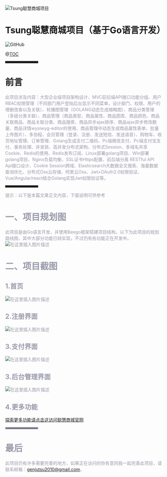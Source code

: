 ![Tsung聪慧商城项目](https://img-blog.csdnimg.cn/20201030110321665.png#pic_center)

# **Tsung聪慧商城项目（基于Go语言开发）**
![GitHub](https://img.shields.io/github/license/tsung-sc/Tsung-Go-shopping-project)
</font>

@[TOC](项目目录)


<hr style=" border:solid; width:100px; height:1px;" color=#000000 size=1">

# 前言

<font color=#999AAA >此项目涉及内容：大型企业级项目架构设计、MVC前后端API接口功能分组、用户RBAC权限管理（不同部门用户登陆后台显示不同菜单，设计部门、权限、用户的增删改查以及关联）、轮播图管理（GOLANG动态生成缩略图）、商品分类管理（多级分类关联）、商品管理（商品类型、商品属性、商品图库、商品颜色、商品关联商品、商品关联分类、商品搜索、商品异步ajax排序、商品ajax异步修改数量、商品详情wysiwyg-editor的使用、商品管理中动态生成商品属性表单、批量上传图片）、多协程、会员管理（登录、注册、发送短信、发送语音）、购物车、收货地址管理、订单管理、Golang生成支付二维码、Pc端微信支付、Pc端支付宝支付、事务处理、并发锁、高并发分布式架构、分布式Session、多域名共享Cookie、Redis的使用、Redis发布订阅、Linux部署golang项目、Win部署golang项目、Nginx负载均衡、SSL证书Https配置、前后端分离 RESTful API Api接口设计、Cookie Session跨域、Elasticsearch大数据全文搜索、海量数据查询优化、分布式Oss云存储、阿里云Oss、Jwt+OAuth2.0权限验证、Vue/Angular/react结合Golang实现Jwt权限验证等。</font>

<hr style=" border:solid; width:100px; height:1px;" color=#000000 size=1">

<font color=#999AAA >提示：以下是本篇文章正文内容，下面说明可供参考

# 一、项目规划图


<font color=#999AAA >此项目是由Go语言开发，并使用Beego框架搭建项目结构，以下为此项目的规划路线图，其中大部分功能已经实现，不过仍有些功能正在开发中。
![在这里插入图片描述](https://img-blog.csdnimg.cn/20201030105926654.png?x-oss-process=image/watermark,type_ZmFuZ3poZW5naGVpdGk,shadow_10,text_aHR0cHM6Ly9ibG9nLmNzZG4ubmV0L3dlaXhpbl80NDQ4MTEyMw==,size_16,color_FFFFFF,t_70#pic_center)


# 二、项目截图
## 1.首页
![在这里插入图片描述](https://img-blog.csdnimg.cn/20201030114401767.jpg?x-oss-process=image/watermark,type_ZmFuZ3poZW5naGVpdGk,shadow_10,text_aHR0cHM6Ly9ibG9nLmNzZG4ubmV0L3dlaXhpbl80NDQ4MTEyMw==,size_16,color_FFFFFF,t_70#pic_center)




## 2.注册界面
![在这里插入图片描述](https://img-blog.csdnimg.cn/20201030114554402.jpg?x-oss-process=image/watermark,type_ZmFuZ3poZW5naGVpdGk,shadow_10,text_aHR0cHM6Ly9ibG9nLmNzZG4ubmV0L3dlaXhpbl80NDQ4MTEyMw==,size_16,color_FFFFFF,t_70#pic_center)

## 3.支付界面
![在这里插入图片描述](https://img-blog.csdnimg.cn/20201030114735122.jpg?x-oss-process=image/watermark,type_ZmFuZ3poZW5naGVpdGk,shadow_10,text_aHR0cHM6Ly9ibG9nLmNzZG4ubmV0L3dlaXhpbl80NDQ4MTEyMw==,size_16,color_FFFFFF,t_70#pic_center)
## 3.后台管理界面
![在这里插入图片描述](https://img-blog.csdnimg.cn/20201030114920441.jpg?x-oss-process=image/watermark,type_ZmFuZ3poZW5naGVpdGk,shadow_10,text_aHR0cHM6Ly9ibG9nLmNzZG4ubmV0L3dlaXhpbl80NDQ4MTEyMw==,size_16,color_FFFFFF,t_70#pic_center)
## 4.更多功能
[探索更多功能请点击这访问聪慧商城官网](https://www.tsung.top)
<hr style=" border:solid; width:100px; height:1px;" color=#000000 size=1">

# 最后
<font color=#999AAA >此项目仍有许多需要完善的地方，如果正在访问的你有意同我一起完善此项目，请联系邮箱：genjutsu2010@gmail.com。


